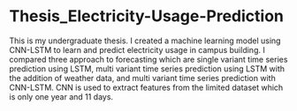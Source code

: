 # Thesis_Electricity-Usage-Prediction

This is my undergraduate thesis. I created a machine learning model using CNN-LSTM to learn and predict electricity usage in campus building.
I compared three approach to forecasting which are single variant time series prediction using LSTM, multi variant time series prediction using LSTM with
the addition of weather data, and multi variant time series prediction with CNN-LSTM. CNN is used to extract features from the limited dataset which is only
one year and 11 days.
